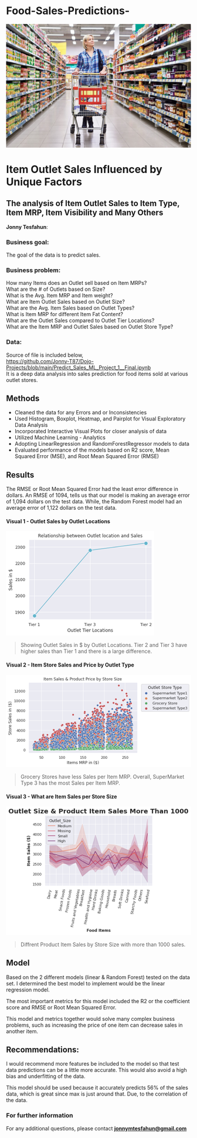 # Food-Sales-Predictions-

![My Image](https://github.com/Jonny-T87/Food-Sales-Predictions-/blob/main/Images/foodSales.jpg)

# Item Outlet Sales Influenced by Unique Factors
## The analysis of Item Outlet Sales to Item Type, Item MRP, Item Visibility and Many Others

**Jonny Tesfahun**: 

### Business goal:

The goal of the data is to predict sales.

### Business problem:

How many Items does an Outlet sell based on Item MRPs?\
What are the # of Outlets based on Size?\
What is the Avg. Item MRP and Item weight?\
What are Item Outlet Sales based on Outlet Size?\
What are the Avg. Item Sales based on Outlet Types?\
What is Item MRP for different Item Fat Content?\
What are the Outlet Sales compared to Outlet Tier Locations?\
What are the Item MRP and Outlet Sales based on Outlet Store Type?

### Data:
Source of file is included below,\
https://github.com/Jonny-T87/Dojo-Projects/blob/main/Predict_Sales_ML_Project_1__Final.ipynb \
It is a deep data analysis into sales prediction for food items sold at various outlet stores.


## Methods
- Cleaned the data for any Errors and or Inconsistencies
- Used Histogram, Boxplot, Heatmap, and Pairplot for Visual Exploratory Data Analysis
- Incorporated Interactive Visual Plots for closer analysis of data
- Utilized Machine Learning - Analytics 
- Adopting LinearRegression and RandomForestRegressor models to data
- Evaluated performance of the models based on R2 score, Mean Squared Error (MSE), and Root Mean Squared Error (RMSE)

## Results

The RMSE or Root Mean Squared Error had the least error difference in dollars. An RMSE of 1094, tells us that our model is making an average error of 1,094 dollars on the test data. While, the Random Forest model had an average error of 1,122 dollars on the test data.

#### Visual 1 - Outlet Sales by Outlet Locations
![My Image](https://github.com/Jonny-T87/Food-Sales-Predictions-/blob/main/Images/outlet_sales.png)

> Showing Outlet Sales in $ by Outlet Locations. Tier 2 and Tier 3 have higher sales than Tier 1 and there is a large difference.
> 
#### Visual 2 - Item Store Sales and Price by Outlet Type
![My Image](https://github.com/Jonny-T87/Food-Sales-Predictions-/blob/main/Images/by_store_size.png)
> Grocery Stores have less Sales per Item MRP. Overall, SuperMarket Type 3 has the most Sales per Item MRP.
> 

> 
#### Visual 3 - What are Item Sales per Store Size
![My Image](https://github.com/Jonny-T87/Food-Sales-Predictions-/blob/main/Images/outletsize_product_sales.png)
> Diffrent Product Item Sales by Store Size with more than 1000 sales.
> 
## Model

Based on the 2 different models (linear & Random Forest) tested on the data set. I determined the best model to implement would be the linear regression model. 

The most important metrics for this model included the R2 or the coefficient score and RMSE or Root Mean Squared Error.

This model and metrics together would solve many complex business problems, such as increasing the price of one item can decrease sales in another item.

## Recommendations:

I would recommend more features be included to the model so that test data predictions can be a little more accurate. This would also avoid a high bias and underfitting of the data. 

This model should be used because it accurately predicts 56% of the sales data, which is great since max is just around that. Due, to the correlation of the data. 

### For further information


For any additional questions, please contact **jonnymtesfahun@gmail.com**
